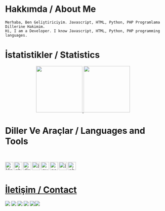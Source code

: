   <h1>Hakkımda / About Me</h1>
	
	Merhaba, Ben Geliştiriciyim. Javascript, HTML, Python, PHP Programlama Dillerine Hakimim.
	Hi, I am a Developer. I know Javascript, HTML, Python, PHP programming languages.
	
	
<h1>İstatistikler / Statistics</h1>
<p align="center">
  <a href="https://github.com/hunterrockmedya">
<img height="150em" src="https://github-readme-stats.vercel.app/api/top-langs/?username=hunterrockmedya&layout=compact&theme=material-palenight&langs_count=12" />
<img height="150em" src="https://github-readme-stats.vercel.app/api?username=hunterrockmedya&show_icons=true&include_all_commits=true&theme=material-palenight" /> <br>
  </a>
</p>
    
   <h1>Diller Ve Araçlar / Languages and Tools</h1>
  <br>
  <p align="center">
  <a href="https://github.com/hunterrockmedya">
  <img align="left" alt="Visual Studio Code" width="26px" src="https://i.imgur.com/LwSdAlE.png" />
  <img align="left" alt="photoshop" width="26px" src="https://i.imgur.com/OC1RcS5.jpg" /> 
  <img align="left" alt="discord.js" width="26px" src="https://i.imgur.com/SI1DZf3.png" />
  <img align="left" alt="js" width="26px" src="https://i.imgur.com/3u1wzwE.png" />
  <img align="left" alt="py" width="26px" src="https://i.imgur.com/4pIzF9V.png" />
  <img align="left" alt="node.js" width="26px" src="https://i.imgur.com/tYLFZBh.png" /> 
  <img align="left" alt="java" width="26px" src="https://cdn.discordapp.com/emojis/811865759801409586.png?v=1" /> 
  <img align="left" alt="php" width="26px" src="https://cdn.discordapp.com/emojis/818512225840791585.png?v=1" /> <br />
  <br>
  </p>
  
  <h1>İletişim / Contact</h1>
  <a href="https://discord.com/users/627367745591312394" target="_blank"><img src="https://shields.io/badge/HunterRock-111111.svg?&style=for-the-badge&logo=discord"></a>
  <a href="https://github.com/hunterrockmedya" target="_blank"><img src="https://shields.io/badge/HunterRock-111111.svg?&style=for-the-badge&logo=github"></a>
  <a href="https://www.npmjs.com/hunterrock" target="_blank"><img src="https://shields.io/badge/HunterRock-111111.svg?&style=for-the-badge&logo=npm"></a>
  <a href="https://discord.gg/BnwGGws" target="_blank"><img src="https://shields.io/badge/My Discord Server-111111.svg?&style=for-the-badge"></a>
  <a href="https://hunterrockmedya.net" target="_blank"><img src="https://shields.io/badge/My Website-111111.svg?&style=for-the-badge"></a
  <a href="mailto:hunterrockmedya@gmail.com" target="_blank"><img src="https://shields.io/badge/My Mail-111111.svg?&style=for-the-badge&logo=gmail"></a
</div>
